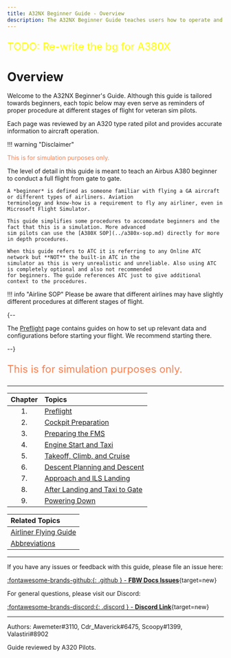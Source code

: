 ```yaml
---
title: A32NX Beginner Guide - Overview
description: The A32NX Beginner Guide teaches users how to operate and fly the FlyByWire A32NX aircraft.
---
```


<link rel="stylesheet" href="../../../stylesheets/toc-tables.css">

<p style="color:yellow; font-size:24px;">TODO: Re-write the bg for A380X</p>

# Overview

Welcome to the A32NX Beginner's Guide. Although this guide is tailored towards beginners, each topic below may even
serve as reminders of proper procedure at different stages of flight for veteran sim pilots.

Each page was reviewed by an A320 type rated pilot and provides accurate information to aircraft operation.

!!! warning "Disclaimer"
    <p style="color:coral;">This is for simulation purposes only.</p>
    The level of detail in this guide is meant to teach an Airbus A380 beginner to conduct a full flight from gate to 
    gate. 

    A *beginner* is defined as someone familiar with flying a GA aircraft or different types of airliners. Aviation 
    terminology and know-how is a requirement to fly any airliner, even in Microsoft Flight Simulator.

    This guide simplifies some procedures to accomodate beginners and the fact that this is a simulation. More advanced 
    sim pilots can use the [A380X SOP](../a380x-sop.md) directly for more in depth procedures. 

    When this guide refers to ATC it is referring to any Online ATC network but **NOT** the built-in ATC in the 
    simulator as this is very unrealistic and unreliable. Also using ATC is completely optional and also not recommended
    for beginners. The guide references ATC just to give additional context to the procedures.

!!! info "Airline SOP"
    Please be aware that different airlines may have slightly different procedures at different stages of flight.

{--

The [Preflight](01_preflight.md) page contains guides on how to set up relevant data and configurations before starting
your flight. We recommend starting there.

--}

<p style="color:coral; font-size:24px;">This is for simulation purposes only.</p>

---

| Chapter | Topics                                                   |
|:-------:|:---------------------------------------------------------|
|   1.    | [Preflight](01_preflight.md)                             |
|   2.    | [Cockpit Preparation](02_cockpit-preparation.md)         |
|   3.    | [Preparing the FMS](03_preparing-fms.md)                 |
|   4.    | [Engine Start and Taxi](04_engine-start-taxi.md)         |
|   5.    | [Takeoff, Climb, and Cruise](05_takeoff-climb-cruise.md) |
|   6.    | [Descent Planning and Descent](06_descent.md)            |
|   7.    | [Approach and ILS Landing](07_landing.md)                |
|   8.    | [After Landing and Taxi to Gate](08_after-landing.md)    |
|   9.    | [Powering Down](09_powering-down.md)                     |

| Related Topics                                                            |
|:--------------------------------------------------------------------------|
| [Airliner Flying Guide](../../airliner/airliner-flying-guide/overview.md) |                                             |
| [Abbreviations](../../airliner/abbreviations.md)                          |

---

If you have any issues or feedback with this guide, please file an issue here:

[:fontawesome-brands-github:{: .github } -  **FBW Docs Issues**](https://github.com/flybywiresim/docs/issues){target=new}

For general questions, please visit our Discord:

[:fontawesome-brands-discord:{: .discord } - **Discord Link**](https://discord.gg/flybywire){target=new}

---

Authors: Awemeter#3110, Cdr_Maverick#6475, Scoopy#1399, Valastiri#8902

Guide reviewed by A320 Pilots.
